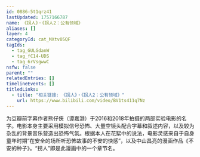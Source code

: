 ```yaml
---
id: 0886-5t1qrz41
lastUpdated: 1757166787
name: 《拐人》・《拐人2：公有领域》
aliases: []
layer: 4
categoryId: cat_MXtv05QF
tagIds:
  - tag_GULGdanW
  - tag_fC14-UDS
  - tag_6rVsgwwC
nsfw: false
parent: ""
relatedEntries: []
timelineEvents: []
titledLinks:
  - title: "相关链接: 《拐人》・《拐人2：公有领域》"
    url: https://www.bilibili.com/video/BV1ts411q7Nz
---
```


为豆瓣前字幕作者熊仔侠（谭嘉灏）于2016和2018年拍摄的两部实验电影的名字。电影本身主要采用模拟信号恐怖、大量空镜头配合字幕和叙述内容，以及较为杂乱的背景音乐营造出恐怖气氛。根据本人在花絮中的说法，电影灵感来自于自身童年时期“在安全的场所听恐怖故事的不安的快感”，以及中山昌亮的漫画作品《不安的种子》。“拐人”即是此漫画中的一个章节名。